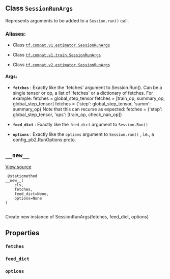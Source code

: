 

## Class  `SessionRunArgs` 
Represents arguments to be added to a  `Session.run()`  call.



### Aliases:

- Class [ `tf.compat.v1.estimator.SessionRunArgs` ](/api_docs/python/tf/estimator/SessionRunArgs)

- Class [ `tf.compat.v1.train.SessionRunArgs` ](/api_docs/python/tf/estimator/SessionRunArgs)

- Class [ `tf.compat.v2.estimator.SessionRunArgs` ](/api_docs/python/tf/estimator/SessionRunArgs)



#### Args:

- **`fetches`** : Exactly like the 'fetches' argument to Session.Run().
Can be a single tensor or op, a list of 'fetches' or a dictionary
of fetches.  For example:
fetches = global_step_tensor
fetches = [train_op, summary_op, global_step_tensor]
fetches = {'step': global_step_tensor, 'summ': summary_op}
Note that this can recurse as expected:
fetches = {'step': global_step_tensor,
           'ops': [train_op, check_nan_op]}

- **`feed_dict`** : Exactly like the  `feed_dict`  argument to  `Session.Run()` 

- **`options`** : Exactly like the  `options`  argument to  `Session.run()` , i.e., a
config_pb2.RunOptions proto.



##  `__new__` 
[View source](https://github.com/tensorflow/tensorflow/blob/r2.0/tensorflow/python/training/session_run_hook.py#L210-L211)



```
 @staticmethod
__new__(
    cls,
    fetches,
    feed_dict=None,
    options=None
)
 
```

Create new instance of SessionRunArgs(fetches, feed_dict, options)



## Properties


###  `fetches` 


###  `feed_dict` 


###  `options` 
